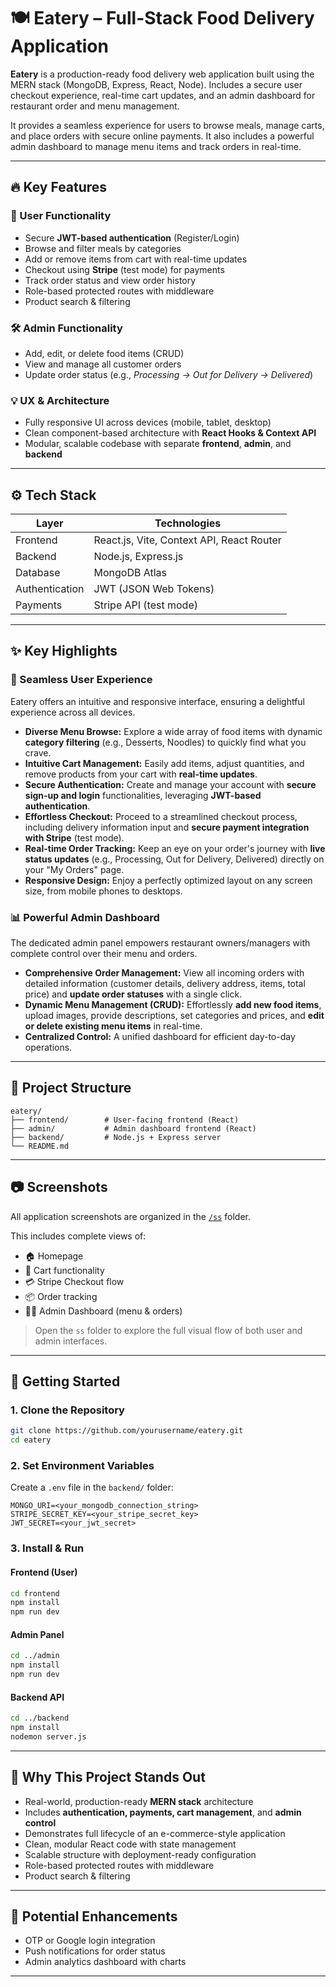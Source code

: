 # 🍽 Eatery – Full-Stack Food Delivery Application

**Eatery** is a production-ready food delivery web application built using the MERN stack (MongoDB, Express, React, Node). Includes a secure user checkout experience, real-time cart updates, and an admin dashboard for restaurant order and menu management.

It provides a seamless experience for users to browse meals, manage carts, and place orders with secure online payments. It also includes a powerful admin dashboard to manage menu items and track orders in real-time.

---

## 🔥 Key Features

### 👥 User Functionality

- Secure **JWT-based authentication** (Register/Login)
- Browse and filter meals by categories
- Add or remove items from cart with real-time updates
- Checkout using **Stripe** (test mode) for payments
- Track order status and view order history
- Role-based protected routes with middleware
- Product search & filtering

### 🛠 Admin Functionality

- Add, edit, or delete food items (CRUD)
- View and manage all customer orders
- Update order status (e.g., _Processing → Out for Delivery → Delivered_)

### 💡 UX & Architecture

- Fully responsive UI across devices (mobile, tablet, desktop)
- Clean component-based architecture with **React Hooks & Context API**
- Modular, scalable codebase with separate **frontend**, **admin**, and **backend**

---

## ⚙️ Tech Stack

| Layer          | Technologies                              |
| -------------- | ----------------------------------------- |
| Frontend       | React.js, Vite, Context API, React Router |
| Backend        | Node.js, Express.js                       |
| Database       | MongoDB Atlas                             |
| Authentication | JWT (JSON Web Tokens)                     |
| Payments       | Stripe API (test mode)                    |

---

## ✨ Key Highlights

### 🚀 Seamless User Experience

Eatery offers an intuitive and responsive interface, ensuring a delightful experience across all devices.

- **Diverse Menu Browse:** Explore a wide array of food items with dynamic **category filtering** (e.g., Desserts, Noodles) to quickly find what you crave.
- **Intuitive Cart Management:** Easily add items, adjust quantities, and remove products from your cart with **real-time updates**.
- **Secure Authentication:** Create and manage your account with **secure sign-up and login** functionalities, leveraging **JWT-based authentication**.
- **Effortless Checkout:** Proceed to a streamlined checkout process, including delivery information input and **secure payment integration with Stripe** (test mode).
- **Real-time Order Tracking:** Keep an eye on your order's journey with **live status updates** (e.g., Processing, Out for Delivery, Delivered) directly on your "My Orders" page.
- **Responsive Design:** Enjoy a perfectly optimized layout on any screen size, from mobile phones to desktops.

### 📊 Powerful Admin Dashboard

The dedicated admin panel empowers restaurant owners/managers with complete control over their menu and orders.

- **Comprehensive Order Management:** View all incoming orders with detailed information (customer details, delivery address, items, total price) and **update order statuses** with a single click.
- **Dynamic Menu Management (CRUD):** Effortlessly **add new food items**, upload images, provide descriptions, set categories and prices, and **edit or delete existing menu items** in real-time.
- **Centralized Control:** A unified dashboard for efficient day-to-day operations.

---

## 📁 Project Structure

```
eatery/
├── frontend/        # User-facing frontend (React)
├── admin/           # Admin dashboard frontend (React)
├── backend/         # Node.js + Express server
└── README.md
```

---

## 📷 Screenshots

All application screenshots are organized in the [`/ss`](./ss) folder.

This includes complete views of:

- 🏠 Homepage
- 🧺 Cart functionality
- 💳 Stripe Checkout flow
- 📦 Order tracking
- 🧑‍🍳 Admin Dashboard (menu & orders)

> Open the `ss` folder to explore the full visual flow of both user and admin interfaces.

---

## 🚀 Getting Started

### 1. Clone the Repository

```bash
git clone https://github.com/yourusername/eatery.git
cd eatery
```

### 2. Set Environment Variables

Create a `.env` file in the `backend/` folder:

```
MONGO_URI=<your_mongodb_connection_string>
STRIPE_SECRET_KEY=<your_stripe_secret_key>
JWT_SECRET=<your_jwt_secret>
```

### 3. Install & Run

#### Frontend (User)

```bash
cd frontend
npm install
npm run dev
```

#### Admin Panel

```bash
cd ../admin
npm install
npm run dev
```

#### Backend API

```bash
cd ../backend
npm install
nodemon server.js
```

---

## 💼 Why This Project Stands Out

- Real-world, production-ready **MERN stack** architecture
- Includes **authentication, payments, cart management**, and **admin control**
- Demonstrates full lifecycle of an e-commerce-style application
- Clean, modular React code with state management
- Scalable structure with deployment-ready configuration
- Role-based protected routes with middleware
- Product search & filtering

---

## 🎯 Potential Enhancements

- OTP or Google login integration
- Push notifications for order status
- Admin analytics dashboard with charts

---
